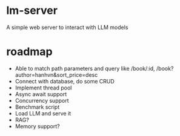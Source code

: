 # lm-server
A simple web server to interact with LLM models

# roadmap
- Able to match path parameters and query like /book/:id, /book?author=hanhvn&sort_price=desc
- Connect with database, do some CRUD
- Implement thread pool
- Async await support
- Concurrency support
- Benchmark script
- Load LLM and serve it
- RAG?
- Memory support?